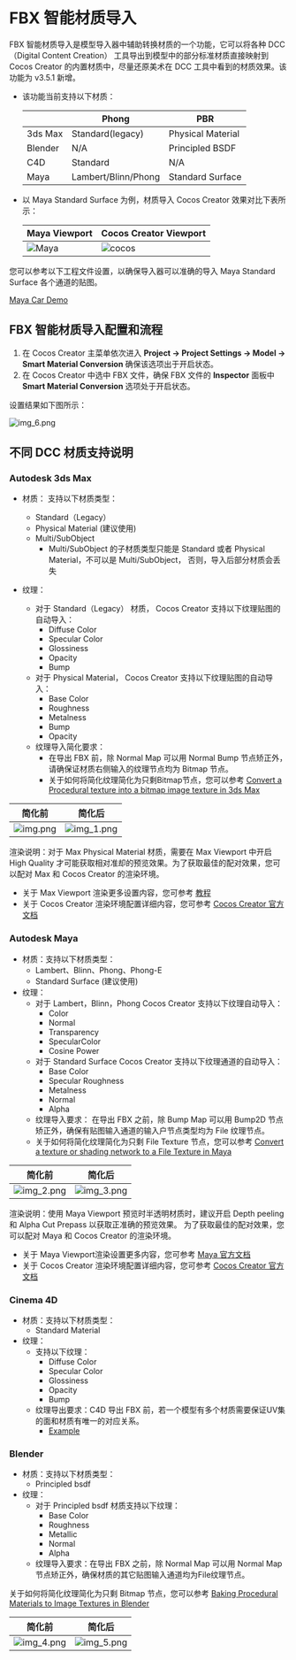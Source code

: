 # FBX 智能材质导入

FBX 智能材质导入是模型导入器中辅助转换材质的一个功能，它可以将各种 DCC（Digital Content Creation） 工具导出到模型中的部分标准材质直接映射到 Cocos Creator 的内置材质中，尽量还原美术在 DCC 工具中看到的材质效果。该功能为 v3.5.1 新增。

- 该功能当前支持以下材质：

  |         | Phong               | PBR               |
  |---------|---------------------|-------------------|
  | 3ds Max | Standard(legacy)    | Physical Material |
  | Blender | N/A                 | Principled BSDF   |
  | C4D     | Standard            | N/A               |
  | Maya    | Lambert/Blinn/Phong | Standard Surface  |

- 以 Maya Standard Surface 为例，材质导入 Cocos Creator 效果对比下表所示：

  | Maya Viewport              | Cocos Creator Viewport       |
  |----------------------------|------------------------------|
  | ![Maya](maya-viewport.png) | ![cocos](cocos-viewport.png) |

您可以参考以下工程文件设置，以确保导入器可以准确的导入 Maya Standard Surface 各个通道的贴图。

[Maya Car Demo](maya_car.zip)

## FBX 智能材质导入配置和流程

1. 在 Cocos Creator 主菜单依次进入 **Project -> Project Settings -> Model -> Smart Material Conversion** 确保该选项出于开启状态。
2. 在 Cocos Creator 中选中 FBX 文件，确保 FBX 文件的 **Inspector** 面板中 **Smart Material Conversion** 选项处于开启状态。

设置结果如下图所示：

![img_6.png](enable-smart-conversion.png)

## 不同 DCC 材质支持说明

### Autodesk 3ds Max

- 材质： 支持以下材质类型：
    - Standard（Legacy）
    - Physical Material (建议使用)
    - Multi/SubObject
        - Multi/SubObject 的子材质类型只能是 Standard 或者 Physical Material，不可以是 Multi/SubObject， 否则，导入后部分材质会丢失

- 纹理：
    - 对于 Standard（Legacy） 材质， Cocos Creator 支持以下纹理贴图的自动导入：
        - Diffuse Color
        - Specular Color
        - Glossiness
        - Opacity
        - Bump
    - 对于 Physical Material， Cocos Creator 支持以下纹理贴图的自动导入：
        - Base Color
        - Roughness
        - Metalness
        - Bump
        - Opacity
    - 纹理导入简化要求：
        - 在导出 FBX 前，除 Normal Map 可以用 Normal Bump 节点矫正外，请确保证材质右侧输入的纹理节点均为 Bitmap 节点。
        - 关于如何将简化纹理简化为只剩Bitmap节点，您可以参考 [Convert a Procedural texture into a bitmap image texture in 3ds Max](https://knowledge.autodesk.com/support/3ds-Max/learn-explore/caas/sfdcarticles/sfdcarticles/How-to-convert-a-Procedural-texture-into-a-bitmap-image-texture-in-3ds-Max-for-fbx-export.html)

| 简化前                 | 简化后                |
|---------------------|-------------------------|
| ![img.png](img.png) | ![img_1.png](img_1.png) |

渲染说明：对于 Max Physical Material 材质，需要在 Max Viewport 中开启 High Quality 才可能获取相对准却的预览效果。为了获取最佳的配对效果，您可以配对 Max 和 Cocos Creator 的渲染环境。

- 关于 Max Viewport 渲染更多设置内容，您可参考 [教程](https://www.youtube.com/watch?v=82hhg8Q1nus&list=PL9xXzsdQ6pbZGBnVSKMBO_BCYjzmFTj0R&index=2)
- 关于 Cocos Creator 渲染环境配置详细内容，您可参考 [Cocos Creator 官方文档](https://docs.cocos.com/creator/manual/zh/module-map/graphics.html)

### Autodesk Maya

- 材质：支持以下材质类型：
    - Lambert、Blinn、Phong、Phong-E
    - Standard Surface (建议使用)
- 纹理：
    - 对于 Lambert，Blinn，Phong  Cocos Creator 支持以下纹理自动导入：
        - Color
        - Normal
        - Transparency
        - SpecularColor
        - Cosine Power
    - 对于 Standard Surface  Cocos Creator 支持以下纹理通道的自动导入：
        - Base Color
        - Specular Roughness
        - Metalness
        - Normal
        - Alpha
    - 纹理导入要求： 在导出 FBX 之前，除 Bump Map 可以用 Bump2D 节点矫正外，确保有贴图输入通道的输入户节点类型均为 File 纹理节点。
    - 关于如何将简化纹理简化为只剩 File Texture 节点，您可以参考 [Convert a texture or shading network to a File Texture in Maya](https://knowledge.autodesk.com/support/Maya/learn-explore/caas/CloudHelp/cloudhelp/2016/ENU/Maya/files/GUID-0F504570-CB7A-49D3-A7A2-83438C353A9C-htm.html)

| 简化前                     | 简化后                     |
|-------------------------|-------------------------|
| ![img_2.png](img_2.png) | ![img_3.png](img_3.png) |

渲染说明：使用 Maya Viewport 预览时半透明材质时，建议开启 Depth peeling 和 Alpha Cut Prepass 以获取正准确的预览效果。
为了获取最佳的配对效果，您可以配对 Maya 和 Cocos Creator 的渲染环境。
- 关于 Maya Viewport渲染设置更多内容，您可参考 [Maya 官方文档](https://help.autodesk.com/view/MAYAUL/2022/ENU/)
- 关于 Cocos Creator 渲染环境配置详细内容，您可参考 [Cocos Creator 官方文档](https://docs.cocos.com/creator/manual/zh/module-map/graphics.html)

### Cinema 4D

- 材质：支持以下材质类型：
    - Standard Material
- 纹理：
    - 支持以下纹理：
        - Diffuse Color
        - Specular Color
        - Glossiness
        - Opacity
        - Bump
    - 纹理导出要求：C4D 导出 FBX 前，若一个模型有多个材质需要保证UV集的面和材质有唯一的对应关系。
        - [Example](https://github.com/cocos-creator/3d-tasks/issues/11267)

### Blender

- 材质：支持以下材质类型：
    - Principled bsdf
- 纹理：
    - 对于 Principled bsdf 材质支持以下纹理：
        - Base Color
        - Roughness
        - Metallic
        - Normal
        - Alpha
    - 纹理导入要求：在导出 FBX 之前，除 Normal Map 可以用 Normal Map 节点矫正外，确保材质的其它贴图输入通道均为File纹理节点。

关于如何将简化纹理简化为只剩 Bitmap 节点，您可以参考 [Baking Procedural Materials to Image Textures in Blender](https://www.youtube.com/watch?v=AB24ITZHtuE)

| 简化前                     | 简化后                |
|-------------------------|-------------------------|
| ![img_4.png](img_4.png) | ![img_5.png](img_5.png) |
